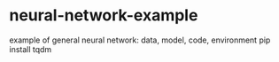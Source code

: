 # neural-network-example
example of general neural network: data, model, code, environment
pip install tqdm
